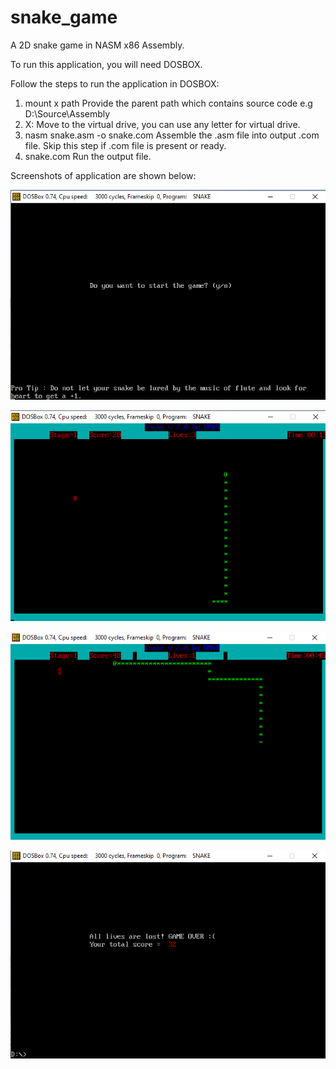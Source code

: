 # snake_game
A 2D snake game in NASM x86 Assembly.

To run this application, you will need DOSBOX.

Follow the steps to run the application in DOSBOX:
1. mount x path
Provide the parent path which contains source code e.g D:\Source\Assembly
2. X:
Move to the virtual drive, you can use any letter for virtual drive.
3. nasm snake.asm -o snake.com
Assemble the .asm file into output .com file. Skip this step if .com file is present or ready.
4. snake.com
Run the output file.

Screenshots of application are shown below:

![](images/1.png)

![](images/2.png)

![](images/3.png)

![](images/4.png)

